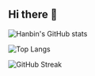 ## Hi there 👋

<!-- I learn that this is the comment of HTML syntact. Just a try-->

![Hanbin's GitHub stats](https://github-readme-stats.vercel.app/api?username=hanbinzheng&show_icons=true&theme=tokyonight)

![Top Langs](https://github-readme-stats.vercel.app/api/top-langs/?username=hanbinzheng&layout=compact)

![GitHub Streak](https://github-readme-streak-stats.herokuapp.com/?user=hanbinzheng&theme=tokyonight)


<!--
**zhb222222/zhb222222** is a ✨ _special_ ✨ repository because its `README.md` (this file) appears on your GitHub profile.

Here are some ideas to get you started:

- 🔭 I’m currently working on ...
- 🌱 I’m currently learning ...
- 👯 I’m looking to collaborate on ...
- 🤔 I’m looking for help with ...
- 💬 Ask me about ...
- 📫 How to reach me: ...
- 😄 Pronouns: ...
- ⚡ Fun fact: ...
-->
